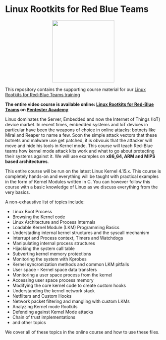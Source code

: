 # Linux Rootkits for Red Blue Teams

<p align="center">
  <img width="200" src="https://s3.amazonaws.com/videos.pentesteracademy.com/videos/badges/low/rootkits.png">
</p>

This repository contains the supporting course material for our [Linux Rootkits for Red-Blue Teams training][1]

**The entire video course is available online:  [Linux Rootkits for Red-Blue Teams][1] on  [Pentester Academy][2]**

Linux dominates the Server, Embedded and now the Internet of Things (IoT) device market. In recent times, embedded systems and IoT devices in particular have been the weapons of choice in online attacks: botnets like Mirai and Reaper to name a few. Soon the simple attack vectors that these botnets and malware use get patched, it is obvouis that the attacker will move and hide his tools in Kernel mode. This course will teach Red-Blue teams how kernel mode attack kits work and what to go about protecting their systems against it. We will use examples on **x86_64, ARM and MIPS based architectures**.

This entire course will be run on the latest Linux Kernel 4.15.x. This course is completely hands-on and everything will be taught with practical examples in the form of Kernel Modules written in C. You can however follow this course with a basic knowledge of Linux as we discuss everything from the very basics.

A non-exhaustive list of topics include:

* Linux Boot Process
* Browsing the Kernel code
* Linux Architecture and Process Internals
* Loadable Kernel Module (LKM) Programming Basics
* Understading internal kernel structures and the syscall mechanism
* Interrupt and Process context, Timers and Watchdogs
* Manipulating internal process structures
* Hijacking the system call table
* Subverting kernel memory protections
* Monitoring the system with Kprobes
* Kernel syncronization methods and common LKM pitfalls
* User space - Kernel space data transfers
* Monitoring a user space process from the kernel
* Accessing user space process memory
* Modifying the core kernel code to create custom hooks
* Understanding the kernel network stack
* Netfilters and Custom Hooks
* Network packet filtering and mangling with custom LKMs
* Analyzing Kernel mode Rootkits
* Defending against Kernel Mode attacks
* Chain of trust implementations
* and other topics


We cover all of these topics in the online course and how to use these files. 

[1]: http://www.pentesteracademy.com/course?id=38
[2]: http://www.PentesterAcademy.com/topics
